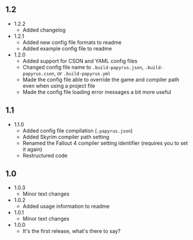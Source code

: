 ## 1.2
- 1.2.2
	* Added changelog
- 1.2.1
	* Added new config file formats to readme
	* Added example config file to readme
- 1.2.0
	* Added support for CSON and YAML config files
	* Changed config file name to `.build-papyrus.json`, `.build-papyrus.cson`, or `.build-papyrus.yml`
	* Made the config file able to override the game and compiler path even when using a project file
	* Made the config file loading error messages a bit more useful

## 1.1
- 1.1.0
	* Added config file compilation (`.papyrus.json`)
	* Added Skyrim compiler path setting
	* Renamed the Fallout 4 compiler setting identifier (requires you to set it again)
	* Restructured code

## 1.0
- 1.0.3
	* Minor text changes
- 1.0.2
	* Added usage information to readme
- 1.0.1
	* Minor text changes
- 1.0.0
	* It's the first release, what's there to say?
